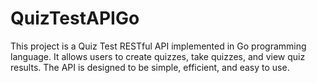 # QuizTestAPIGo
This project is a Quiz Test RESTful API implemented in Go programming language. It allows users to create quizzes, take quizzes, and view quiz results. The API is designed to be simple, efficient, and easy to use.
